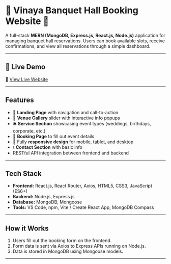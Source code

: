 # 🌸 Vinaya Banquet Hall Booking Website 🌸

A full-stack **MERN (MongoDB, Express.js, React.js, Node.js)** application for managing banquet hall reservations. Users can book available slots, receive confirmations, and view all reservations through a simple dashboard.

---


## 🚀 Live Demo  
🔗 [View Live Website](https://banquet-hall-website.vercel.app/)  


---

## Features

- 🎯 **Landing Page** with navigation and call-to-action  
- 🏢 **Venue Gallery** slider with interactive info popups  
- 🛎️ **Service Section** showcasing event types (weddings, birthdays, corporate, etc.)  
- 📅 **Booking Page** to fill out event details  
- 📱 Fully **responsive design** for mobile, tablet, and desktop  
- 📞 **Contact Section** with basic info  
- RESTful API integration between frontend and backend  

---

## Tech Stack

- **Frontend:** React.js, React Router, Axios, HTML5, CSS3, JavaScript (ES6+)  
- **Backend:** Node.js, Express.js  
- **Database:** MongoDB, Mongoose  
- **Tools:** VS Code, npm, Vite / Create React App, MongoDB Compass  

---

## How it Works

1. Users fill out the booking form on the frontend.  
2. Form data is sent via Axios to Express APIs running on Node.js.  
3. Data is stored in MongoDB using Mongoose models.  


---

